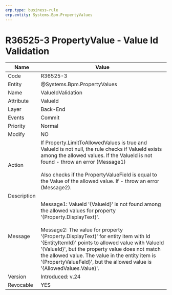 ```yaml
---
erp.type: business-rule
erp.entity: Systems.Bpm.PropertyValues
---
```


# R36525-3 PropertyValue - Value Id Validation 

| Name | Value |
| ---- | ----- |
| Code | R36525-3 |
| Entity | @Systems.Bpm.PropertyValues |
| Name | ValueIdValidation |
| Attribute | ValueId |
| Layer | Back-End |
| Events | Commit |
| Priority | Normal |
| Modify | NO |
| Action | If Property.LimitToAllowedValues is true and ValueId is not null, the rule checks if ValueId exists among the allowed values. If the ValueId is not found - throw an error (Message1) <br></br> Also checks if the PropertyValueField is equal to the Value of the allowed value. If - throw an error (Message2).|
| Description | |
| Message | Message1: ValueId '{ValueId}' is not found among the allowed values for property '{Property.DisplayText}'. <br></br> Message2: The value for property '{Property.DisplayText}' for entity item with Id '{EntityItemId}' points to allowed value with ValueId '{ValueId}', but the property value does not match the allowed value. The value in the entity item is '{PropertyValueFeld}', but the allowed value is '{AllowedValues.Value}'. |
| Version | Introduced: v.24 |
| Revocable | YES |
